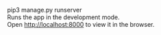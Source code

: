 pip3 manage.py runserver<br>
Runs the app in the development mode.<br>
Open [http://localhost:8000](http://localhost:8000) to view it in the browser.



